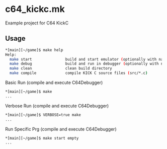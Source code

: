 # c64_kickc.mk

Example project for C64 KickC

## Usage

```bash
*[main][~/game]$ make help
Help:
  make start               build and start emulator (optionally with name of program)
  make debug               build and run in debugger (optionally with name of program)
  make clean               clean build directory
  make compile             compile KICK C source files (src/*.c)
```

Basic Run (compile and execute C64Debugger)
```bash
*[main][~/game]$ make
...
```

Verbose Run (compile and execute C64Debugger)
```bash
*[main][~/game]$ VERBOSE=true make
...
```

Run Specific Prg (compile and execute C64Debugger)
```bash
*[main][~/game]$ make start empty
...
```